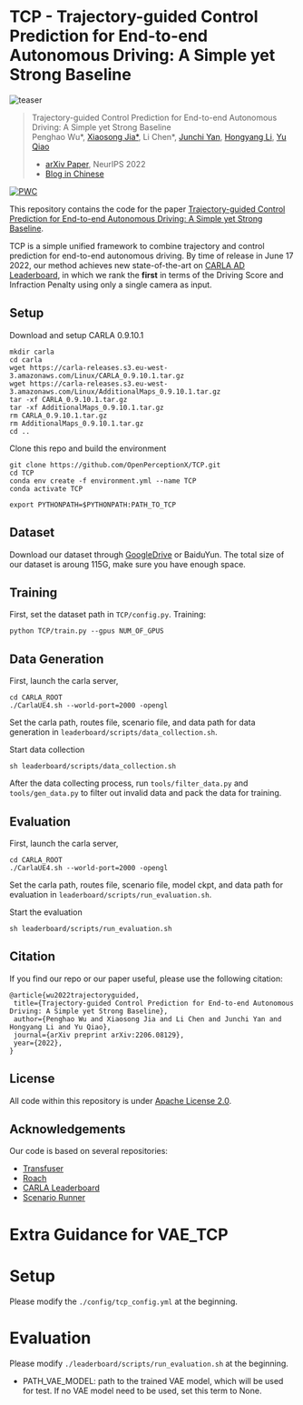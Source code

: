 # TCP - Trajectory-guided Control Prediction for End-to-end Autonomous Driving: A Simple yet Strong Baseline

![teaser](assets/teaser_.png)

> Trajectory-guided Control Prediction for End-to-end Autonomous Driving: A Simple yet Strong Baseline  
> Penghao Wu*, [Xiaosong Jia*](https://jiaxiaosong1002.github.io/), Li Chen*, [Junchi Yan](https://thinklab.sjtu.edu.cn/), [Hongyang Li](https://lihongyang.info/), [Yu Qiao](http://mmlab.siat.ac.cn/yuqiao/)    
>  - [arXiv Paper](https://arxiv.org/abs/2206.08129), NeurIPS 2022
>  - [Blog in Chinese](https://zhuanlan.zhihu.com/p/532665469)

	
[![PWC](https://img.shields.io/endpoint.svg?url=https://paperswithcode.com/badge/trajectory-guided-control-prediction-for-end/autonomous-driving-on-carla-leaderboard)](https://paperswithcode.com/sota/autonomous-driving-on-carla-leaderboard?p=trajectory-guided-control-prediction-for-end)

This repository contains the code for the paper [Trajectory-guided Control Prediction for End-to-end Autonomous Driving: A Simple yet Strong Baseline](https://arxiv.org/abs/2206.08129).


TCP is a simple unified framework to combine trajectory and control prediction for end-to-end autonomous driving.  By time of release in June 17 2022, our method achieves new state-of-the-art on [CARLA AD Leaderboard](https://leaderboard.carla.org/leaderboard/), in which we rank the **first** in terms of the Driving Score and Infraction Penalty using only a single camera as input. 


## Setup
Download and setup CARLA 0.9.10.1
```
mkdir carla
cd carla
wget https://carla-releases.s3.eu-west-3.amazonaws.com/Linux/CARLA_0.9.10.1.tar.gz
wget https://carla-releases.s3.eu-west-3.amazonaws.com/Linux/AdditionalMaps_0.9.10.1.tar.gz
tar -xf CARLA_0.9.10.1.tar.gz
tar -xf AdditionalMaps_0.9.10.1.tar.gz
rm CARLA_0.9.10.1.tar.gz
rm AdditionalMaps_0.9.10.1.tar.gz
cd ..
```

Clone this repo and build the environment

```
git clone https://github.com/OpenPerceptionX/TCP.git
cd TCP
conda env create -f environment.yml --name TCP
conda activate TCP
```

```
export PYTHONPATH=$PYTHONPATH:PATH_TO_TCP
```

## Dataset

Download our dataset through [GoogleDrive](https://drive.google.com/file/d/1A6k0KpVHs5eSaqunzbRQR-p0b-915O9R/view?usp=sharing) or BaiduYun. The total size of our dataset is aroung 115G, make sure you have enough space.

## Training
First, set the dataset path in ``TCP/config.py``.
Training:
```
python TCP/train.py --gpus NUM_OF_GPUS
```

## Data Generation
First, launch the carla server,
```
cd CARLA_ROOT
./CarlaUE4.sh --world-port=2000 -opengl
```
Set the carla path, routes file, scenario file, and data path for data generation in ``leaderboard/scripts/data_collection.sh``.

Start data collection

```
sh leaderboard/scripts/data_collection.sh
```
After the data collecting process, run `tools/filter_data.py` and `tools/gen_data.py` to filter out invalid data and pack the data for training.

## Evaluation
First, launch the carla server,
```
cd CARLA_ROOT
./CarlaUE4.sh --world-port=2000 -opengl
```
Set the carla path, routes file, scenario file, model ckpt, and data path for evaluation in ``leaderboard/scripts/run_evaluation.sh``.

Start the evaluation

```
sh leaderboard/scripts/run_evaluation.sh
```

## Citation

If you find our repo or our paper useful, please use the following citation:

```
@article{wu2022trajectoryguided,
 title={Trajectory-guided Control Prediction for End-to-end Autonomous Driving: A Simple yet Strong Baseline}, 
 author={Penghao Wu and Xiaosong Jia and Li Chen and Junchi Yan and Hongyang Li and Yu Qiao},
 journal={arXiv preprint arXiv:2206.08129},
 year={2022},
}
```

## License
All code within this repository is under [Apache License 2.0](https://www.apache.org/licenses/LICENSE-2.0).

## Acknowledgements

Our code is based on several repositories:
- [Transfuser](https://github.com/autonomousvision/transfuser)
- [Roach](https://github.com/zhejz/carla-roach)
- [CARLA Leaderboard](https://github.com/carla-simulator/leaderboard)
- [Scenario Runner](https://github.com/carla-simulator/scenario_runner)

# Extra Guidance for VAE_TCP
# Setup
Please modify the `./config/tcp_config.yml` at the beginning.
# Evaluation
Please modify `./leaderboard/scripts/run_evaluation.sh` at the beginning.
- PATH_VAE_MODEL: path to the trained VAE model, which will be used for test. If no VAE model need to be used, set this term to None.
